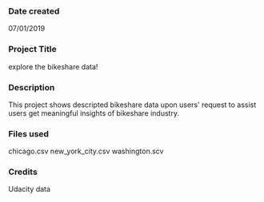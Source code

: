### Date created
07/01/2019

### Project Title
explore the bikeshare data!

### Description
This project shows descripted bikeshare data upon users' request to assist users get meaningful insights of bikeshare industry.

### Files used
chicago.csv
new_york_city.csv
washington.scv
### Credits
Udacity data

